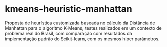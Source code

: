 # kmeans-heuristic-manhattan
Proposta de heurística customizada baseada no cálculo da Distância de Manhattan para o algoritmo K-Means, testes realizados em um contexto de problema real do Brasil, com comparação com resultados da implementação padrão do Scikit-learn, com os mesmos hiper parâmetros.
